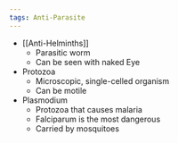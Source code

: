 ```yaml
---
tags: Anti-Parasite
---
```

- [[Anti-Helminths]] 
	- Parasitic worm
	- Can be seen with naked Eye
- Protozoa
	- Microscopic, single-celled organism
	- Can be motile
- Plasmodium
	- Protozoa that causes malaria
	- Falciparum is the most dangerous
	- Carried by mosquitoes